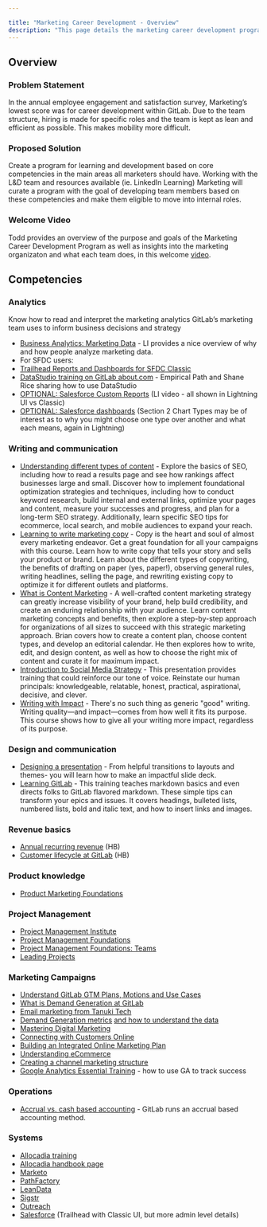 ```yaml
---

title: "Marketing Career Development - Overview"
description: "This page details the marketing career development program."
---
```







## Overview

### Problem Statement

In the annual employee engagement and satisfaction survey, Marketing’s lowest score was for career development within GitLab. Due to the team structure, hiring is made for specific roles and the team is kept as lean and efficient as possible. This makes mobility more difficult.

### Proposed Solution

Create a program for learning and development based on core competencies in the main areas all marketers should have. Working with the L&D team and resources available (ie. LinkedIn Learning) Marketing will curate a program with the goal of developing team members based on these competencies and make them eligible to move into internal roles.

### Welcome Video

Todd provides an overview of the purpose and goals of the Marketing Career Development Program as well as insights into the marketing organizaton and what each team does, in this welcome [video](https://gitlab.edcast.com/insights/welcome-video).

## Competencies

### Analytics

Know how to read and interpret the marketing analytics GitLab’s marketing team uses to inform business decisions and strategy

- [Business Analytics: Marketing Data](https://www.linkedin.com/learning/business-analytics-marketing-data/what-is-the-value-of-marketing-data?u=2255073)  - LI provides a nice overview of why and how people analyze marketing data.
- For SFDC users:
- [Trailhead Reports and Dashboards for SFDC Classic](https://trailhead.salesforce.com/en/content/learn/modules/reports_dashboards)
- [DataStudio training on GitLab about.com](https://www.youtube.com/watch?v=7IFDCl_6SsM) - Empirical Path and Shane Rice sharing how to use DataStudio
- [OPTIONAL: Salesforce Custom Reports](https://www.linkedin.com/learning/salesforce-custom-reports/welcome?u=2255073) (LI video - all shown in Lightning UI vs Classic)
- [OPTIONAL: Salesforce dashboards](https://www.linkedin.com/learning/salesforce-dashboards/welcome?u=2255073) (Section 2 Chart Types may be of interest as to why you might choose one type over another and what each means, again in Lightning)

### Writing and communication

- [Understanding different types of content](https://www.linkedin.com/learning/seo-foundations/understanding-different-types-of-content?u=2255073) - Explore the basics of SEO, including how to read a results page and see how rankings affect businesses large and small. Discover how to implement foundational optimization strategies and techniques, including how to conduct keyword research, build internal and external links, optimize your pages and content, measure your successes and progress, and plan for a long-term SEO strategy. Additionally, learn specific SEO tips for ecommerce, local search, and mobile audiences to expand your reach.
- [Learning to write marketing copy](https://www.linkedin.com/learning/learning-to-write-marketing-copy/becoming-a-great-copywriter?u=2255073) - Copy is the heart and soul of almost every marketing endeavor. Get a great foundation for all your campaigns with this course. Learn how to write copy that tells your story and sells your product or brand. Learn about the different types of copywriting, the benefits of drafting on paper (yes, paper!), observing general rules, writing headlines, selling the page, and rewriting existing copy to optimize it for different outlets and platforms.
- [What is Content Marketing](https://www.linkedin.com/learning/content-marketing-foundations-3/what-is-content-marketing?u=2255073) - A well-crafted content marketing strategy can greatly increase visibility of your brand, help build credibility, and create an enduring relationship with your audience. Learn content marketing concepts and benefits, then explore a step-by-step approach for organizations of all sizes to succeed with this strategic marketing approach. Brian covers how to create a content plan, choose content types, and develop an editorial calendar. He then explores how to write, edit, and design content, as well as how to choose the right mix of content and curate it for maximum impact.
- [Introduction to Social Media Strategy](https://www.linkedin.com/learning/introduction-to-social-media-strategy/using-social-media-to-grow-your-business?u=2255073) - This presentation provides training that could reinforce our tone of voice. Reinstate our human principals: knowledgeable, relatable, honest, practical, aspirational, decisive, and clever.
- [Writing with Impact](https://www.linkedin.com/learning/writing-with-impact/strong-writing-big-results?u=2255073) - There's no such thing as generic "good" writing. Writing quality—and impact—comes from how well it fits its purpose. This course shows how to give all your writing more impact, regardless of its purpose.

### Design and communication  

- [Designing a presentation](https://www.linkedin.com/learning/designing-a-presentation-2/designing-a-presentation?u=2255073) - From helpful transitions to  layouts and themes- you will learn how to make an impactful slide deck.
- [Learning GitLab](https://www.linkedin.com/learning/learning-gitlab-2/version-control-and-more?u=2255073) - This training teaches markdown basics and even directs folks to GitLab flavored markdown. These simple tips can transform your epics and issues. It covers headings, bulleted lists, numbered lists, bold and italic text, and how to insert links and images.

### Revenue basics  

- [Annual recurring revenue](/handbook/sales/sales-term-glossary/arr-in-practice/) (HB)
- [Customer lifecycle at GitLab](/handbook/sales/field-operations/gtm-resources/#customer-lifecycle) (HB)

### Product knowledge

- [Product Marketing Foundations](https://www.linkedin.com/learning/product-marketing-foundations/product-marketing-metrics?u=2255073)

### Project Management

- [Project Management Institute](https://www.linkedin.com/learning/topics/project-management-institute-pmi?u=2255073)
- [Project Management Foundations](https://www.linkedin.com/learning/project-management-foundations-4/deliver-successful-projects-3?u=2255073)
- [Project Management Foundations: Teams](https://www.linkedin.com/learning/project-management-foundations-teams-3/tools-for-successful-project-teams?u=2255073)
- [Leading Projects](https://www.linkedin.com/learning/leading-projects/project-management-simplified?u=2255073)

### Marketing Campaigns

- [Understand GitLab GTM Plans, Motions and Use Cases](/handbook/marketing/plan-fy23/)
- [What is Demand Generation at GitLab](/handbook/marketing/demand-generation/)
- [Email marketing from Tanuki Tech](https://gitlab.com/gitlab-com/marketing/sdr/-/issues/628)
- [Demand Generation metrics](https://app.periscopedata.com/app/gitlab/793304/Demand-Gen-Dashboard) [and how to understand the data](/handbook/marketing/demand-generation/#dashboard-metrics)
- [Mastering Digital Marketing](https://www.linkedin.com/learning/paths/master-digital-marketing?u=2255073)
- [Connecting with Customers Online](https://www.linkedin.com/learning/digital-marketing-foundations/connecting-with-customers-online?u=2255073)
- [Building an Integrated Online Marketing Plan](https://www.linkedin.com/learning/building-an-integrated-online-marketing-plan/welcome?u=2255073)
- [Understanding eCommerce](https://www.linkedin.com/learning/marketing-foundations-ecommerce/understanding-ecommerce?u=2255073)
- [Creating a channel marketing structure](https://www.linkedin.com/learning/sales-channel-management/creating-a-channel-marketing-structure?u=2255073)
- [Google Analytics Essential Training](https://www.linkedin.com/learning/google-analytics-essential-training-5/understanding-your-digital-customers-with-google-analytics?u=2255073) - how to use GA to track success

### Operations  

- [Accrual vs. cash based accounting](https://www.linkedin.com/learning/quickbooks-pro-2008-essential-training/differentiating-accrual-from-cash-based-accounting?u=2255073) - GitLab runs an accrual based accounting method.

### Systems

- [Allocadia training](https://drive.google.com/file/d/1zjl1VATgCZEd4EojWcpcC_9D2kljz92S/view)
- [Allocadia handbook page](/handbook/marketing/strategy-performance/allocadia/)
- [Marketo](/handbook/marketing/marketing-operations/marketo/)
- [PathFactory](/handbook/marketing/marketing-operations/pathfactory/)
- [LeanData](/handbook/marketing/marketing-operations/leandata/)
- [Sigstr](/handbook/marketing/marketing-operations/terminus-email-experiences/)
- [Outreach](/handbook/marketing/marketing-operations/outreach/)
- [Salesforce](https://trailhead.salesforce.com/en/content/learn/trails/getting_started_crm_basics) (Trailhead with Classic UI, but more admin level details)
